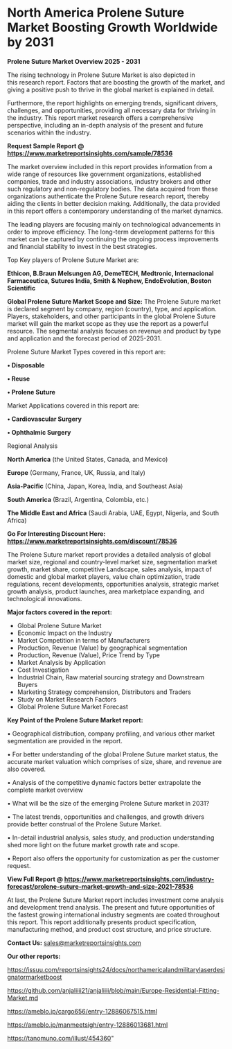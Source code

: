 # North America Prolene Suture Market Boosting Growth Worldwide by 2031

<Strong> Prolene Suture Market Overview 2025 - 2031</strong>

The rising technology in Prolene Suture Market is also depicted in this research report. Factors that are boosting the growth of the market, and giving a positive push to thrive in the global market is explained in detail.

Furthermore, the report highlights on emerging trends, significant drivers, challenges, and opportunities, providing all necessary data for thriving in the industry. This report market research offers a comprehensive perspective, including an in-depth analysis of the present and future scenarios within the industry.

<strong>Request Sample Report @ <a href=https://www.marketreportsinsights.com/sample/78536>https://www.marketreportsinsights.com/sample/78536</a></strong>

The market overview included in this report provides information from a wide range of resources like government organizations, established companies, trade and industry associations, industry brokers and other such regulatory and non-regulatory bodies. The data acquired from these organizations authenticate the Prolene Suture research report, thereby aiding the clients in better decision making. Additionally, the data provided in this report offers a contemporary understanding of the market dynamics.

The leading players are focusing mainly on technological advancements in order to improve efficiency. The long-term development patterns for this market can be captured by continuing the ongoing process improvements and financial stability to invest in the best strategies.

Top Key players of Prolene Suture Market are:

<strong>Ethicon, B.Braun Melsungen AG, DemeTECH, Medtronic, Internacional Farmaceutica, Sutures India, Smith & Nephew, EndoEvolution, Boston Scientific</strong>

<strong><b>Global Prolene Suture Market Scope and Size:</b></strong>
The Prolene Suture market is declared segment by company, region (country), type, and application. Players, stakeholders, and other participants in the global Prolene Suture market will gain the market scope as they use the report as a powerful resource. The segmental analysis focuses on revenue and product by type and application and the forecast period of 2025-2031.

Prolene Suture Market Types covered in this report are:

<strong>• Disposable

• Reuse

• Prolene Suture</strong>

Market Applications covered in this report are:

<strong>• Cardiovascular Surgery

• Ophthalmic Surgery</strong> 

Regional Analysis

<strong>North America</strong> (the United States, Canada, and Mexico)

<strong>Europe</strong> (Germany, France, UK, Russia, and Italy)

<strong>Asia-Pacific</strong> (China, Japan, Korea, India, and Southeast Asia)

<strong>South America</strong> (Brazil, Argentina, Colombia, etc.)

<strong>The Middle East and Africa</strong> (Saudi Arabia, UAE, Egypt, Nigeria, and South Africa)

<strong>Go For Interesting Discount Here: <a href=https://www.marketreportsinsights.com/discount/78536>https://www.marketreportsinsights.com/discount/78536</a></strong>

The Prolene Suture market report provides a detailed analysis of global market size, regional and country-level market size, segmentation market growth, market share, competitive Landscape, sales analysis, impact of domestic and global market players, value chain optimization, trade regulations, recent developments, opportunities analysis, strategic market growth analysis, product launches, area marketplace expanding, and technological innovations.

<strong><b>Major factors covered in the report:</b></strong>
<ul>
  <li>Global Prolene Suture Market </li>
  <li>Economic Impact on the Industry</li>
  <li>Market Competition in terms of Manufacturers</li>
  <li>Production, Revenue (Value) by geographical segmentation</li>
  <li>Production, Revenue (Value), Price Trend by Type</li>
  <li>Market Analysis by Application</li>
  <li>Cost Investigation</li>
  <li>Industrial Chain, Raw material sourcing strategy and Downstream Buyers</li>
  <li>Marketing Strategy comprehension, Distributors and Traders</li>
  <li>Study on Market Research Factors</li>
  <li>Global Prolene Suture Market Forecast</li>
</ul>

<strong><b>Key Point of the Prolene Suture Market report:</b></strong>

• Geographical distribution, company profiling, and various other market segmentation are provided in the report.

• For better understanding of the global Prolene Suture market status, the accurate market valuation which comprises of size, share, and revenue are also covered.

• Analysis of the competitive dynamic factors better extrapolate the complete market overview

• What will be the size of the emerging Prolene Suture market in 2031?

• The latest trends, opportunities and challenges, and growth drivers provide better construal of the Prolene Suture Market.

• In-detail industrial analysis, sales study, and production understanding shed more light on the future market growth rate and scope.

• Report also offers the opportunity for customization as per the customer request.

<strong><b>View Full Report @ <a href=https://www.marketreportsinsights.com/industry-forecast/prolene-suture-market-growth-and-size-2021-78536>https://www.marketreportsinsights.com/industry-forecast/prolene-suture-market-growth-and-size-2021-78536</a></b></strong>


At last, the Prolene Suture Market report includes investment come analysis and development trend analysis. The present and future opportunities of the fastest growing international industry segments are coated throughout this report. This report additionally presents product specification, manufacturing method, and product cost structure, and price structure.

<strong>Contact Us:</strong>
sales@marketreportsinsights.com

<strong>Our other reports:</strong>

<a href=https://issuu.com/reportsinsights24/docs/northamericalandmilitarylaserdesignatormarketboost>https://issuu.com/reportsinsights24/docs/northamericalandmilitarylaserdesignatormarketboost</a>

<a href=https://github.com/anjaliiii21/anjaliiii/blob/main/Europe-Residential-Fitting-Market.md>https://github.com/anjaliiii21/anjaliiii/blob/main/Europe-Residential-Fitting-Market.md</a>

<a href=https://ameblo.jp/cargo656/entry-12886067515.html>https://ameblo.jp/cargo656/entry-12886067515.html</a>

<a href=https://ameblo.jp/manmeetsigh/entry-12886013681.html>https://ameblo.jp/manmeetsigh/entry-12886013681.html</a>

<a href=https://tanomuno.com/illust/454360>https://tanomuno.com/illust/454360</a>"
